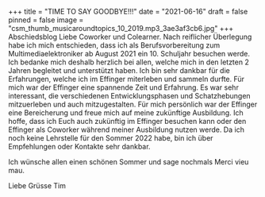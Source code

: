 +++
title = "TIME TO SAY GOODBYE!!!"
date = "2021-06-16"
draft = false
pinned = false
image = "csm_thumb_musicaroundtopics_10_2019.mp3_3ae3af3cb6.jpg"
+++
Abschiedsblog
Liebe Coworker und Colearner. Nach reiflicher Überlegung habe ich mich entschieden, dass ich als Berufsvorbereitung zum Multimediaelektroniker ab August 2021 ein 10. Schuljahr besuchen werde. 
Ich bedanke mich deshalb herzlich bei allen, welche mich in den letzten 2 Jahren begleitet und unterstützt haben. Ich bin sehr dankbar für die Erfahrungen, welche ich im Effinger miterleben und sammeln durfte. Für mich war der Effinger eine spannende Zeit und Erfahrung. Es war sehr interessant, die verschiedenen Entwicklungsphasen und Schatzhebungen mitzuerleben und auch mitzugestalten. Für mich persönlich war der Effinger eine Bereicherung und freue mich auf meine zukünftige Ausbildung. Ich hoffe, dass ich Euch auch zukünftig im Effinger besuchen kann oder den Effinger als Coworker während meiner Ausbildung nutzen werde. Da ich noch keine Lehrstelle für den Sommer 2022 habe, bin ich über Empfehlungen oder Kontakte sehr dankbar. 

Ich wünsche allen einen schönen Sommer und sage nochmals Merci vieu mau.

Liebe Grüsse 
Tim